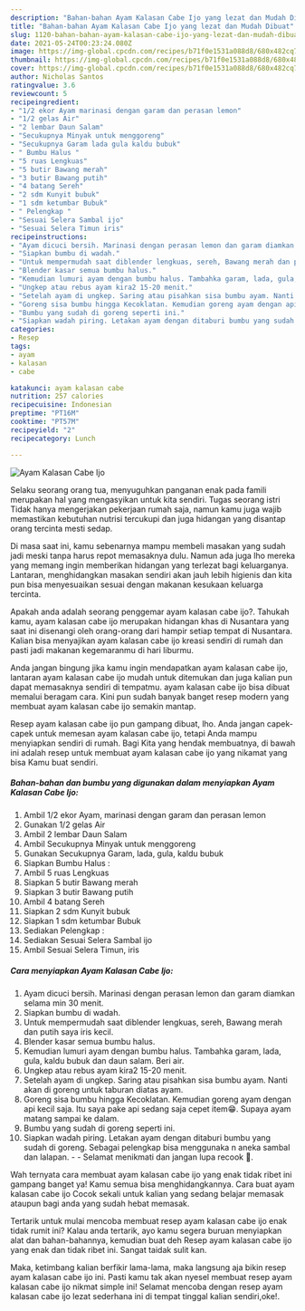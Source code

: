 ```yaml
---
description: "Bahan-bahan Ayam Kalasan Cabe Ijo yang lezat dan Mudah Dibuat"
title: "Bahan-bahan Ayam Kalasan Cabe Ijo yang lezat dan Mudah Dibuat"
slug: 1120-bahan-bahan-ayam-kalasan-cabe-ijo-yang-lezat-dan-mudah-dibuat
date: 2021-05-24T00:23:24.080Z
image: https://img-global.cpcdn.com/recipes/b71f0e1531a088d8/680x482cq70/ayam-kalasan-cabe-ijo-foto-resep-utama.jpg
thumbnail: https://img-global.cpcdn.com/recipes/b71f0e1531a088d8/680x482cq70/ayam-kalasan-cabe-ijo-foto-resep-utama.jpg
cover: https://img-global.cpcdn.com/recipes/b71f0e1531a088d8/680x482cq70/ayam-kalasan-cabe-ijo-foto-resep-utama.jpg
author: Nicholas Santos
ratingvalue: 3.6
reviewcount: 5
recipeingredient:
- "1/2 ekor Ayam marinasi dengan garam dan perasan lemon"
- "1/2 gelas Air"
- "2 lembar Daun Salam"
- "Secukupnya Minyak untuk menggoreng"
- "Secukupnya Garam lada gula kaldu bubuk"
- " Bumbu Halus "
- "5 ruas Lengkuas"
- "5 butir Bawang merah"
- "3 butir Bawang putih"
- "4 batang Sereh"
- "2 sdm Kunyit bubuk"
- "1 sdm ketumbar Bubuk"
- " Pelengkap "
- "Sesuai Selera Sambal ijo"
- "Sesuai Selera Timun iris"
recipeinstructions:
- "Ayam dicuci bersih. Marinasi dengan perasan lemon dan garam diamkan selama min 30 menit."
- "Siapkan bumbu di wadah."
- "Untuk mempermudah saat diblender lengkuas, sereh, Bawang merah dan putih saya iris kecil."
- "Blender kasar semua bumbu halus."
- "Kemudian lumuri ayam dengan bumbu halus. Tambahka garam, lada, gula, kaldu bubuk dan daun salam. Beri air."
- "Ungkep atau rebus ayam kira2 15-20 menit."
- "Setelah ayam di ungkep. Saring atau pisahkan sisa bumbu ayam. Nanti akan di goreng untuk taburan diatas ayam."
- "Goreng sisa bumbu hingga Kecoklatan. Kemudian goreng ayam dengan api kecil saja. Itu saya pake api sedang saja cepet item😁. Supaya ayam matang sampai ke dalam."
- "Bumbu yang sudah di goreng seperti ini."
- "Siapkan wadah piring. Letakan ayam dengan ditaburi bumbu yang sudah di goreng. Sebagai pelengkap bisa menggunaka n aneka sambal dan lalapan.   Selamat menikmati dan jangan lupa recook 🤭."
categories:
- Resep
tags:
- ayam
- kalasan
- cabe

katakunci: ayam kalasan cabe 
nutrition: 257 calories
recipecuisine: Indonesian
preptime: "PT16M"
cooktime: "PT57M"
recipeyield: "2"
recipecategory: Lunch

---
```



![Ayam Kalasan Cabe Ijo](https://img-global.cpcdn.com/recipes/b71f0e1531a088d8/680x482cq70/ayam-kalasan-cabe-ijo-foto-resep-utama.jpg)

Selaku seorang orang tua, menyuguhkan panganan enak pada famili merupakan hal yang mengasyikan untuk kita sendiri. Tugas seorang istri Tidak hanya mengerjakan pekerjaan rumah saja, namun kamu juga wajib memastikan kebutuhan nutrisi tercukupi dan juga hidangan yang disantap orang tercinta mesti sedap.

Di masa  saat ini, kamu sebenarnya mampu membeli masakan yang sudah jadi meski tanpa harus repot memasaknya dulu. Namun ada juga lho mereka yang memang ingin memberikan hidangan yang terlezat bagi keluarganya. Lantaran, menghidangkan masakan sendiri akan jauh lebih higienis dan kita pun bisa menyesuaikan sesuai dengan makanan kesukaan keluarga tercinta. 



Apakah anda adalah seorang penggemar ayam kalasan cabe ijo?. Tahukah kamu, ayam kalasan cabe ijo merupakan hidangan khas di Nusantara yang saat ini disenangi oleh orang-orang dari hampir setiap tempat di Nusantara. Kalian bisa menyajikan ayam kalasan cabe ijo kreasi sendiri di rumah dan pasti jadi makanan kegemaranmu di hari liburmu.

Anda jangan bingung jika kamu ingin mendapatkan ayam kalasan cabe ijo, lantaran ayam kalasan cabe ijo mudah untuk ditemukan dan juga kalian pun dapat memasaknya sendiri di tempatmu. ayam kalasan cabe ijo bisa dibuat memalui beragam cara. Kini pun sudah banyak banget resep modern yang membuat ayam kalasan cabe ijo semakin mantap.

Resep ayam kalasan cabe ijo pun gampang dibuat, lho. Anda jangan capek-capek untuk memesan ayam kalasan cabe ijo, tetapi Anda mampu menyiapkan sendiri di rumah. Bagi Kita yang hendak membuatnya, di bawah ini adalah resep untuk membuat ayam kalasan cabe ijo yang nikamat yang bisa Kamu buat sendiri.

<!--inarticleads1-->

##### Bahan-bahan dan bumbu yang digunakan dalam menyiapkan Ayam Kalasan Cabe Ijo:

1. Ambil 1/2 ekor Ayam, marinasi dengan garam dan perasan lemon
1. Gunakan 1/2 gelas Air
1. Ambil 2 lembar Daun Salam
1. Ambil Secukupnya Minyak untuk menggoreng
1. Gunakan Secukupnya Garam, lada, gula, kaldu bubuk
1. Siapkan  Bumbu Halus :
1. Ambil 5 ruas Lengkuas
1. Siapkan 5 butir Bawang merah
1. Siapkan 3 butir Bawang putih
1. Ambil 4 batang Sereh
1. Siapkan 2 sdm Kunyit bubuk
1. Siapkan 1 sdm ketumbar Bubuk
1. Sediakan  Pelengkap :
1. Sediakan Sesuai Selera Sambal ijo
1. Ambil Sesuai Selera Timun, iris




<!--inarticleads2-->

##### Cara menyiapkan Ayam Kalasan Cabe Ijo:

1. Ayam dicuci bersih. Marinasi dengan perasan lemon dan garam diamkan selama min 30 menit.
1. Siapkan bumbu di wadah.
1. Untuk mempermudah saat diblender lengkuas, sereh, Bawang merah dan putih saya iris kecil.
1. Blender kasar semua bumbu halus.
1. Kemudian lumuri ayam dengan bumbu halus. Tambahka garam, lada, gula, kaldu bubuk dan daun salam. Beri air.
1. Ungkep atau rebus ayam kira2 15-20 menit.
1. Setelah ayam di ungkep. Saring atau pisahkan sisa bumbu ayam. Nanti akan di goreng untuk taburan diatas ayam.
1. Goreng sisa bumbu hingga Kecoklatan. Kemudian goreng ayam dengan api kecil saja. Itu saya pake api sedang saja cepet item😁. Supaya ayam matang sampai ke dalam.
1. Bumbu yang sudah di goreng seperti ini.
1. Siapkan wadah piring. Letakan ayam dengan ditaburi bumbu yang sudah di goreng. Sebagai pelengkap bisa menggunaka n aneka sambal dan lalapan.  -  - Selamat menikmati dan jangan lupa recook 🤭.




Wah ternyata cara membuat ayam kalasan cabe ijo yang enak tidak ribet ini gampang banget ya! Kamu semua bisa menghidangkannya. Cara buat ayam kalasan cabe ijo Cocok sekali untuk kalian yang sedang belajar memasak ataupun bagi anda yang sudah hebat memasak.

Tertarik untuk mulai mencoba membuat resep ayam kalasan cabe ijo enak tidak rumit ini? Kalau anda tertarik, ayo kamu segera buruan menyiapkan alat dan bahan-bahannya, kemudian buat deh Resep ayam kalasan cabe ijo yang enak dan tidak ribet ini. Sangat taidak sulit kan. 

Maka, ketimbang kalian berfikir lama-lama, maka langsung aja bikin resep ayam kalasan cabe ijo ini. Pasti kamu tak akan nyesel membuat resep ayam kalasan cabe ijo nikmat simple ini! Selamat mencoba dengan resep ayam kalasan cabe ijo lezat sederhana ini di tempat tinggal kalian sendiri,oke!.

